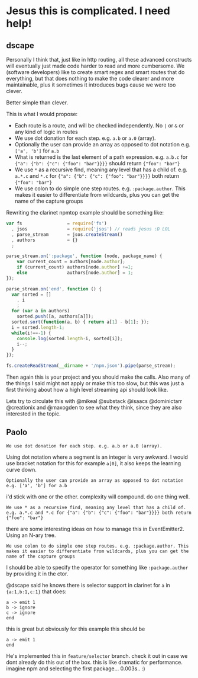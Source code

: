 # Jesus this is complicated. I need help!

## dscape

Personally I think that, just like in http routing, all these advanced constructs will eventually just made code harder to read and more cumbersome. We (software developers) like to create smart regex and smart routes that do everything, but that does nothing to make the code clearer and more maintainable, plus it sometimes it introduces bugs cause we were too clever.

Better simple than clever.

This is what I would propose:

* Each route is a route, and will be checked independently. No `|` or `&` or any kind of logic in routes
* We use dot donation for each step. e.g. `a.b` or `a.0` (array).
* Optionally the user can provide an array as opposed to dot notation e.g. `['a', 'b']` for `a.b`
* What is returned is the last element of a path expression. e.g. `a.b.c` for `{"a": {"b": {"c": {"foo": "bar"}}}}` should return `{"foo": "bar"}`
* We use `*` as a recursive find, meaning any level that has a child of. e.g. `a.*.c` and `*.c` for  `{"a": {"b": {"c": {"foo": "bar"}}}}` both return `{"foo": "bar"}`
* We use colon to do simple one step routes. e.g. `:package.author`. This makes it easier to differentiate from wildcards, plus you can get the name of the capture groups


Rewriting the clarinet npmtop example should be something like:

```js
var fs                 = require('fs')
  , jsos               = require('jsos') // reads jesus :D LOL
  , parse_stream       = jsos.createStream()
  , authors            = {}
  ;

parse_stream.on(':package', function (node, package_name) {
    var current_count = authors[node.author];
    if (current_count) authors[node.author] +=1;
    else               authors[node.author] = 1;
});

parse_stream.on('end', function () {
  var sorted = []
    , i
    ;
  for (var a in authors)
    sorted.push([a, authors[a]]);
  sorted.sort(function(a, b) { return a[1] - b[1]; });
  i = sorted.length-1;
  while(i!==-1) {
    console.log(sorted.length-i, sorted[i]);
    i--;
  }
});

fs.createReadStream(__dirname + '/npm.json').pipe(parse_stream);
```

Then again this is your project and you should make the calls. Also many of the things I said might not apply or make this too slow, but this was just a first thinking about how a high level streaming api should look like.

Lets try to circulate this with @mikeal @substack @isaacs @dominictarr @creationix and @maxogden to see what they think, since they  are also interested in the topic.

## Paolo

```
We use dot donation for each step. e.g. a.b or a.0 (array).
```
Using dot notation where a segment is an integer is very awkward. I would use bracket notation for this for example `a[0]`, it also keeps the learning curve down.

```
Optionally the user can provide an array as opposed to dot notation e.g. ['a', 'b'] for a.b
```

i'd stick with one or the other. complexity will compound. do one thing well.

```
We use * as a recursive find, meaning any level that has a child of. e.g. a.*.c and *.c for {"a": {"b": {"c": {"foo": "bar"}}}} both return {"foo": "bar"}
```

there are some interesting ideas on how to manage this in EventEmitter2. Using an N-ary tree.

```
We use colon to do simple one step routes. e.g. :package.author. This makes it easier to differentiate from wildcards, plus you can get the name of the capture groups
```

I should be able to specify the operator for something like `:package.author` by providing it in the ctor.

@dscape said he knows there is selector support in clarinet for `a` in `{a:1,b:1,c:1}` that does:

```
a -> emit 1
b -> ignore
c -> ignore
end
```

this is great but obviously for this example this should be

```
a -> emit 1
end
```

He's implemented this in `feature/selector` branch. check it out in case we dont already do this out of the box. this is like dramatic for performance. imagine npm and selecting the first package... 0.003s.. :)
